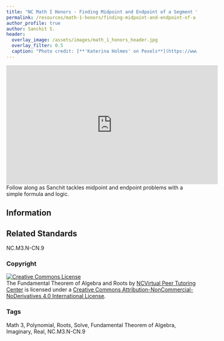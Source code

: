 ```yaml
---
title: "NC Math I Honors - Finding Midpoint and Endpoint of a Segment "
permalink: /resources/math-1-honors/finding-midpoint-and-endpoint-of-a-segment 
author_profile: true
author: Sanchit S.
header:
  overlay_image: /assets/images/math_1_honors_header.jpg 
  overlay_filter: 0.5
  caption: "Photo credit: [**'Katerina Holmes' on Pexels**](https://www.pexels.com/photo/black-schoolboy-solving-math-examples-on-whiteboard-in-classroom-5905965/)"
---
```



<iframe width="560" height="315" src="https://ncvps.yuja.com/V/Video?v=2453268&node=8939136&a=592319291&preload=false" frameborder="0" webkitallowfullscreen mozallowfullscreen allowfullscreen></iframe>
Follow along as Sanchit tackles midpoint and endpoint problems with a simple formula and logic.

## Information

## Related Standards
NC.M3.N-CN.9

### Copyright
<a rel="license" href="http://creativecommons.org/licenses/by-nc-nd/4.0/"><img alt="Creative Commons License" style="border-width:0" src="https://i.creativecommons.org/l/by-nc-nd/4.0/88x31.png" /></a><br /><span xmlns:dct="http://purl.org/dc/terms/" href="http://purl.org/dc/dcmitype/MovingImage" property="dct:title" rel="dct:type">The Fundamental Theorem of Algebra and Roots</span> by <a xmlns:cc="http://creativecommons.org/ns#" href="/resources/math-3-honors/the-fundamental-theorem-of-algebra-and-roots" property="cc:attributionName" rel="cc:attributionURL">NCVirtual Peer Tutoring Center</a> is licensed under a <a rel="license" href="http://creativecommons.org/licenses/by-nc-nd/4.0/">Creative Commons Attribution-NonCommercial-NoDerivatives 4.0 International License</a>.

### Tags
Math 3, Polynomial, Roots, Solve, Fundamental Theorem of Algebra, Imaginary, Real, NC.M3.N-CN.9

<a href="/resources/math-1-honors">
  <span style="font-size: 48px; color: #00000;">
    <i class="fas fa-arrow-circle-left"> </i>
  </span>
</a> 